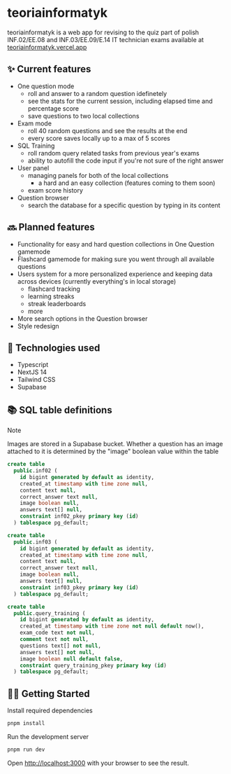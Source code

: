 # teoriainformatyk

teoriainformatyk is a web app for revising to the quiz part of polish INF.02/EE.08 and INF.03/EE.09/E.14 IT technician exams available at [teoriainformatyk.vercel.app](https://teoriainformatyk.vercel.app)

## ✨ Current features

- One question mode
  - roll and answer to a random question idefinetely
  - see the stats for the current session, including elapsed time and percentage score
  - save questions to two local collections
- Exam mode
  - roll 40 random questions and see the results at the end
  - every score saves locally up to a max of 5 scores
- SQL Training
  - roll random query related tasks from previous year's exams
  - ability to autofill the code input if you're not sure of the right answer
- User panel
  - managing panels for both of the local collections
    - a hard and an easy collection (features coming to them soon)
  - exam score history
- Question browser
  - search the database for a specific question by typing in its content

## 🔜 Planned features

- Functionality for easy and hard question collections in One Question gamemode
- Flashcard gamemode for making sure you went through all available questions
- Users system for a more personalized experience and keeping data across devices (currently everything's in local storage)
  - flashcard tracking
  - learning streaks
  - streak leaderboards
  - more
- More search options in the Question browser
- Style redesign

## 🧰 Technologies used

- Typescript
- NextJS 14
- Tailwind CSS
- Supabase

## 📚 SQL table definitions

> [!NOTE]
> Images are stored in a Supabase bucket. Whether a question has an image attached to it is determined by the "image" boolean value within the table

```sql
create table
  public.inf02 (
    id bigint generated by default as identity,
    created_at timestamp with time zone null,
    content text null,
    correct_answer text null,
    image boolean null,
    answers text[] null,
    constraint inf02_pkey primary key (id)
  ) tablespace pg_default;
```

```sql
create table
  public.inf03 (
    id bigint generated by default as identity,
    created_at timestamp with time zone null,
    content text null,
    correct_answer text null,
    image boolean null,
    answers text[] null,
    constraint inf03_pkey primary key (id)
  ) tablespace pg_default;
```

```sql
create table
  public.query_training (
    id bigint generated by default as identity,
    created_at timestamp with time zone not null default now(),
    exam_code text not null,
    comment text not null,
    questions text[] not null,
    answers text[] not null,
    image boolean null default false,
    constraint query_training_pkey primary key (id)
  ) tablespace pg_default;
```

## 👷‍♂️ Getting Started

Install required dependencies

```bash
pnpm install
```

Run the development server

```bash
pnpm run dev
```

Open [http://localhost:3000](http://localhost:3000) with your browser to see the result.

